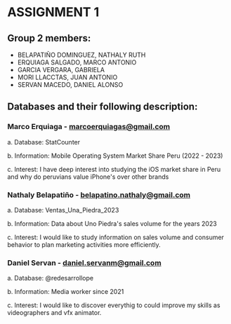 # ASSIGNMENT 1
## Group 2 members:
- BELAPATIÑO DOMINGUEZ, NATHALY RUTH
- ERQUIAGA SALGADO, MARCO ANTONIO
- GARCIA VERGARA, GABRIELA
- MORI LLACCTAS, JUAN ANTONIO
- SERVAN MACEDO, DANIEL ALONSO

## Databases and their following description: 

### Marco Erquiaga - marcoerquiagas@gmail.com

a. Database: StatCounter

b. Information: Mobile Operating System Market Share Peru (2022 - 2023)

c. Interest: I have deep interest into studying the iOS market share in Peru and why do peruvians value iPhone's over other brands

### Nathaly Belapatiño - belapatino.nathaly@gmail.com

a. Database: Ventas_Una_Piedra_2023

b. Information: Data about Uno Piedra's sales volume for the years 2023

c. Interest: I would like to study information on sales volume and consumer behavior to plan marketing activities more efficiently.

### Daniel Servan - daniel.servanm@gmail.com

a. Database: @redesarrollope

b. Information: Media worker since 2021

c. Interest: I would like to discover everythig to could improve my skills as videographers and vfx animator.
